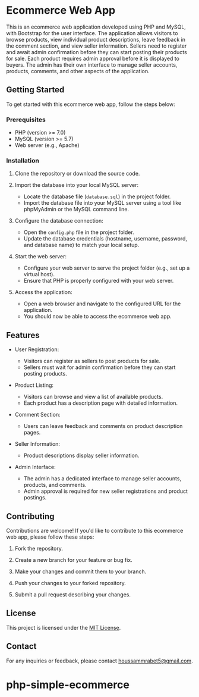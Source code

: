 # Ecommerce Web App

This is an ecommerce web application developed using PHP and MySQL, with Bootstrap for the user interface. The application allows visitors to browse products, view individual product descriptions, leave feedback in the comment section, and view seller information. Sellers need to register and await admin confirmation before they can start posting their products for sale. Each product requires admin approval before it is displayed to buyers. The admin has their own interface to manage seller accounts, products, comments, and other aspects of the application.

## Getting Started

To get started with this ecommerce web app, follow the steps below:

### Prerequisites

- PHP (version >= 7.0)
- MySQL (version >= 5.7)
- Web server (e.g., Apache)

### Installation

1. Clone the repository or download the source code.

2. Import the database into your local MySQL server:
   - Locate the database file (`database.sql`) in the project folder.
   - Import the database file into your MySQL server using a tool like phpMyAdmin or the MySQL command line.

3. Configure the database connection:
   - Open the `config.php` file in the project folder.
   - Update the database credentials (hostname, username, password, and database name) to match your local setup.

4. Start the web server:
   - Configure your web server to serve the project folder (e.g., set up a virtual host).
   - Ensure that PHP is properly configured with your web server.

5. Access the application:
   - Open a web browser and navigate to the configured URL for the application.
   - You should now be able to access the ecommerce web app.

## Features

- User Registration:
  - Visitors can register as sellers to post products for sale.
  - Sellers must wait for admin confirmation before they can start posting products.

- Product Listing:
  - Visitors can browse and view a list of available products.
  - Each product has a description page with detailed information.

- Comment Section:
  - Users can leave feedback and comments on product description pages.

- Seller Information:
  - Product descriptions display seller information.

- Admin Interface:
  - The admin has a dedicated interface to manage seller accounts, products, and comments.
  - Admin approval is required for new seller registrations and product postings.

## Contributing

Contributions are welcome! If you'd like to contribute to this ecommerce web app, please follow these steps:

1. Fork the repository.

2. Create a new branch for your feature or bug fix.

3. Make your changes and commit them to your branch.

4. Push your changes to your forked repository.

5. Submit a pull request describing your changes.

## License

This project is licensed under the [MIT License](LICENSE).

## Contact

For any inquiries or feedback, please contact [houssammrabet5@gmail.com](mailto:houssammrabet5@gmail.com).
# php-simple-ecommerce
